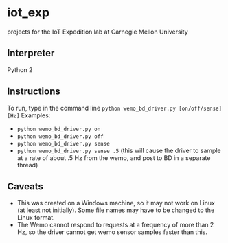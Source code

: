 # iot_exp
projects for the IoT Expedition lab at Carnegie Mellon University

## Interpreter
Python 2

## Instructions
To run, type in the command line `python wemo_bd_driver.py [on/off/sense] [Hz]`
Examples: 
* `python wemo_bd_driver.py on`
* `python wemo_bd_driver.py off`
* `python wemo_bd_driver.py sense`
* `python wemo_bd_driver.py sense .5` (this will cause the driver to sample at a rate of about .5 Hz from the wemo, and post to BD in a separate thread)

## Caveats
* This was created on a Windows machine, so it may not work on Linux (at least not initially). Some file names may have to be changed to the Linux format.
* The Wemo cannot respond to requests at a frequency of more than 2 Hz, so the driver cannot get wemo sensor samples faster than this.
